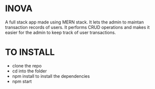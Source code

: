 # INOVA

A full stack app made using MERN stack. It lets the admin to maintan transaction records of users. It performs CRUD operations and makes it easier for the admin to keep track of user transactions.

# TO INSTALL

* clone the repo
* cd into the folder
* npm install to install the dependencies
* npm start


